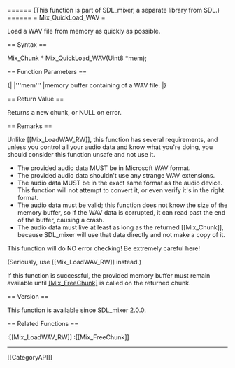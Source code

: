 ====== (This function is part of SDL_mixer, a separate library from SDL.) ======
= Mix_QuickLoad_WAV =

Load a WAV file from memory as quickly as possible.

== Syntax ==

<syntaxhighlight lang='c'>
Mix_Chunk * Mix_QuickLoad_WAV(Uint8 *mem);
</syntaxhighlight>

== Function Parameters ==

{|
|'''mem'''
|memory buffer containing of a WAV file.
|}

== Return Value ==

Returns a new chunk, or NULL on error.

== Remarks ==

Unlike [[Mix_LoadWAV_RW]], this function has several requirements, and
unless you control all your audio data and know what you're doing, you
should consider this function unsafe and not use it.

* The provided audio data MUST be in Microsoft WAV format.
* The provided audio data shouldn't use any strange WAV extensions.
* The audio data MUST be in the exact same format as the audio device. This function will not attempt to convert it, or even verify it's in the right format.
* The audio data must be valid; this function does not know the size of the memory buffer, so if the WAV data is corrupted, it can read past the end of the buffer, causing a crash.
* The audio data must live at least as long as the returned [[Mix_Chunk]], because SDL_mixer will use that data directly and not make a copy of it.

This function will do NO error checking! Be extremely careful here!

(Seriously, use [[Mix_LoadWAV_RW]] instead.)

If this function is successful, the provided memory buffer must remain
available until [[Mix_FreeChunk]]() is called on the returned chunk.

== Version ==

This function is available since SDL_mixer 2.0.0.

== Related Functions ==

:[[Mix_LoadWAV_RW]]
:[[Mix_FreeChunk]]

----
[[CategoryAPI]]


